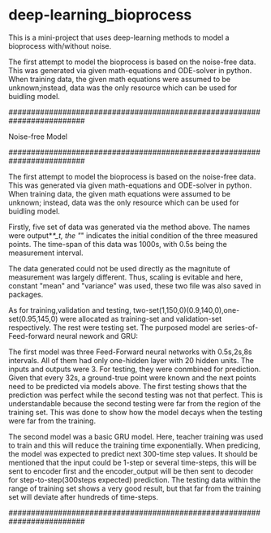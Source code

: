# deep-learning_bioprocess
This is a mini-project that uses deep-learning methods to model a bioprocess with/without noise.

  
The first attempt to model the bioprocess is based on the noise-free data. This was generated via given math-equations and ODE-solver in python. 
When training data, the given math equations were assumed to be unknown;instead, data was the only resource which can be used for buidling model.

#########################################################################

Noise-free Model

#########################################################################

The first attempt to model the bioprocess is based on the noise-free data. This was generated via given math-equations and ODE-solver in python. 
When training data, the given math equations were assumed to be unknown; instead, data was the only resource which can be used for buidling model.

Firstly, five set of data was generated via the method above. The names were output*_*_*_t, the "*" indicates the initial condition of the three measured points.
The time-span of this data was 1000s, with 0.5s being the measurement interval. 

The data generated could not be used directly as the magnitute of measurement was largely different. 
Thus, scaling is evitable and here, constant "mean" and "variance" was used, these two file was also saved in packages. 

As for training,validation and testing, two-set(1,150,0)(0.9,140,0),one-set(0.95,145,0) were allocated as training-set and validation-set respectively. The rest were testing set.
The purposed model are series-of-Feed-forward neural nework and GRU:

The first model was three Feed-Forward neural networks with 0.5s,2s,8s intervals. All of them had only one-hidden layer with 20 hidden units. The inputs and outputs were 3.
For testing, they were conmbined for prediction. Given that every 32s, a ground-true point were known and the next points need to be predicted via models above. 
The first testing shows that the prediction was perfect while the second testing was not that perfect. This is understandable because the second testing were far from the
region of the training set. This was done to show how the model decays when the testing were far from the training. 

The second model was a basic GRU model. Here, teacher training was used to train and this will reduce the training time exponentially. 
When predicing, the model was expected to predict next 300-time step values. It should be mentioned that the input could be 1-step or several time-steps, this will be 
sent to encoder first and the encoder_output will be then sent to decoder for step-to-step(300steps expected) prediction. 
The testing data within the range of training set shows a very good result, but that far from the training set will deviate after hundreds of time-steps.

#########################################################################
